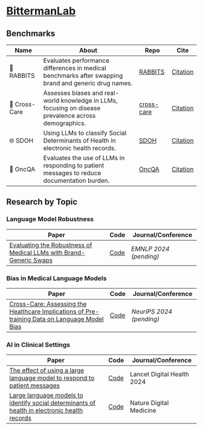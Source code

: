 # [BittermanLab](https://www.bittermanlab.org/)

## Benchmarks

Name | About | Repo | Cite
---- | ----- | ---- | ----
🐇 RABBITS | Evaluates performance differences in medical benchmarks after swapping brand and generic drug names. | [RABBITS](https://huggingface.co/spaces/AIM-Harvard/rabbits-leaderboard) | [Citation](https://github.com/BittermanLab/RABBITS#citing)
🔀 Cross-Care | Assesses biases and real-world knowledge in LLMs, focusing on disease prevalence across demographics. | [cross-care](https://github.com/shan23chen/Cross-Care) | [Citation](https://github.com/shan23chen/cross-care#citing)
🌐 SDOH | Using LLMs to classify Social Determinants of Health in electronic health records. | [SDOH](https://github.com/AIM-Harvard/SDOH) | [Citation](https://github.com/BittermanLab/SDOH#citing)
🏥 OncQA | Evaluates the use of LLMs in responding to patient messages to reduce documentation burden. | [OncQA](https://github.com/AIM-Harvard/OncQA) | [Citation](https://github.com/BittermanLab/OncQA#citing)

## Research by Topic

### Language Model Robustness

Paper | Code | Journal/Conference
--- | --- | ---
[Evaluating the Robustness of Medical LLMs with Brand-Generic Swaps](https://arxiv.org/abs/xxxx) | [Code](https://github.com/BittermanLab/RABBITS) | *EMNLP 2024 (pending)*

### Bias in Medical Language Models

Paper | Code | Journal/Conference
--- | --- | ---
[Cross-Care: Assessing the Healthcare Implications of Pre-training Data on Language Model Bias](https://arxiv.org/abs/2405.05506) | [Code](https://github.com/shan23chen/cross-care) | *NeurIPS 2024 (pending)*

### AI in Clinical Settings

Paper | Code | Journal/Conference
--- | --- | ---
[The effect of using a large language model to respond to patient messages](https://www.thelancet.com/journals/landig/article/PIIS2589-7500(24)00060-8/fulltext) | [Code](https://huggingface.co/datasets/shanchen/OncQA) | Lancet Digital Health 2024
[Large language models to identify social determinants of health in electronic health records](https://www.nature.com/articles/s41746-023-00970-0) | [Code](https://github.com/AIM-Harvard/SDOH) | Nature Digital Medicine
